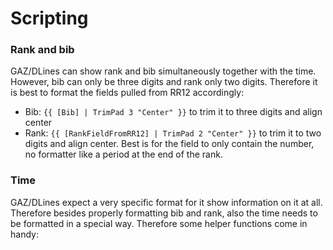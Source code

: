 # Scripting

### Rank and bib <a href="#rank-and-bib" id="rank-and-bib"></a>

GAZ/DLines can show rank and bib simultaneously together with the time. However, bib can only be three digits and rank only two digits. Therefore it is best to format the fields pulled from RR12 accordingly:

* Bib: `{{ [Bib] | TrimPad 3 "Center" }}` to trim it to three digits and align center
* Rank: `{{ [RankFieldFromRR12] | TrimPad 2 "Center" }}` to trim it to two digits and align center. Best is for the field to only contain the number, no formatter like a period at the end of the rank.

### Time <a href="#time" id="time"></a>

GAZ/DLines expect a very specific format for it show information on it at all. Therefore besides properly formatting bib and rank, also the time needs to be formatted in a special way. Therefore some helper functions come in handy:

### &#x20;<a href="#functions" id="functions"></a>
